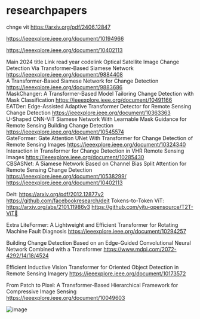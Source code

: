 # researchpapers
chnge vit https://arxiv.org/pdf/2406.12847

https://ieeexplore.ieee.org/document/10194966

https://ieeexplore.ieee.org/document/10402113



Main 2024
title	Link	read	year	codelink
Optical Satellite Image Change Detection Via Transformer-Based Siamese Network	https://ieeexplore.ieee.org/document/9884408			
A Transformer-Based Siamese Network for Change Detection	https://ieeexplore.ieee.org/document/9883686			
MaskChanger: A Transformer-Based Model Tailoring Change Detection with Mask Classification	https://ieeexplore.ieee.org/document/10491166			
EATDer: Edge-Assisted Adaptive Transformer Detector for Remote Sensing Change Detection	https://ieeexplore.ieee.org/document/10363363			
U-Shaped CNN-ViT Siamese Network With Learnable Mask Guidance for Remote Sensing Building Change Detection	https://ieeexplore.ieee.org/document/10545574			
GateFormer: Gate Attention UNet With Transformer for Change Detection of Remote Sensing Images	https://ieeexplore.ieee.org/document/10324340			
Interaction in Transformer for Change Detection in VHR Remote Sensing Images	https://ieeexplore.ieee.org/document/10285430			
CBSASNet: A Siamese Network Based on Channel Bias Split Attention for Remote Sensing Change Detection	https://ieeexplore.ieee.org/document/10538299/			
	https://ieeexplore.ieee.org/document/10402113			

Deit: https://arxiv.org/pdf/2012.12877v2  https://github.com/facebookresearch/deit
Tokens-to-Token ViT:  https://arxiv.org/abs/2101.11986v3 https://github.com/yitu-opensource/T2T-ViT

Extra
LiteFormer: A Lightweight and Efficient Transformer for Rotating Machine Fault Diagnosis
https://ieeexplore.ieee.org/document/10294257

Building Change Detection Based on an Edge-Guided Convolutional Neural Network Combined with a Transformer
https://www.mdpi.com/2072-4292/14/18/4524

Efficient Inductive Vision Transformer for Oriented Object Detection in Remote Sensing Imagery
https://ieeexplore.ieee.org/document/10173572


From Patch to Pixel: A Transformer-Based Hierarchical Framework for Compressive Image Sensing
https://ieeexplore.ieee.org/document/10049603





![image](https://github.com/user-attachments/assets/ed0147bf-c3ef-456d-83e8-0b7c4f9a0b32)
